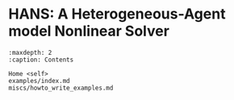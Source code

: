 # HANS: A Heterogeneous-Agent model Nonlinear Solver

```{toctree}
:maxdepth: 2
:caption: Contents
   
Home <self>
examples/index.md
miscs/howto_write_examples.md
```

